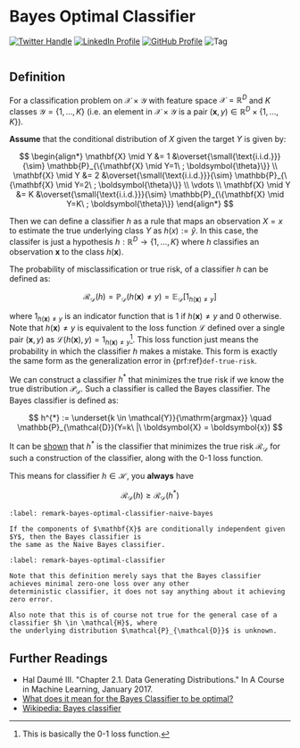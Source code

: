 # Bayes Optimal Classifier

[![Twitter Handle](https://img.shields.io/badge/Twitter-@gaohongnan-blue?style=social&logo=twitter)](https://twitter.com/gaohongnan)
[![LinkedIn Profile](https://img.shields.io/badge/@gaohongnan-blue?style=social&logo=linkedin)](https://linkedin.com/in/gao-hongnan)
[![GitHub Profile](https://img.shields.io/badge/GitHub-gao--hongnan-lightgrey?style=social&logo=github)](https://github.com/gao-hongnan)
![Tag](https://img.shields.io/badge/Tag-Organized_Chaos-orange)

```{contents}
```

## Definition

For a classification problem on $\mathcal X\times\mathcal Y$ with feature space
$\mathcal X = \mathbb R^D$ and $K$ classes $\mathcal Y = \{1,\ldots,K\}$ (i.e.
an element in $\mathcal{X} \times \mathcal{Y}$ is a pair
$(\boldsymbol{x}, y) \in \mathbb{R}^D \times \{1, \ldots, K\}$).

**Assume** that the conditional distribution of $X$ given the target $Y$ is
given by:

$$
\begin{align*}
\mathbf{X} \mid Y &= 1 &\overset{\small{\text{i.i.d.}}}{\sim} \mathbb{P}_{\{\mathbf{X} \mid Y=1\ ; \boldsymbol{\theta}\}} \\
\mathbf{X} \mid Y &= 2 &\overset{\small{\text{i.i.d.}}}{\sim} \mathbb{P}_{\{\mathbf{X} \mid Y=2\ ; \boldsymbol{\theta}\}} \\
\vdots \\
\mathbf{X} \mid Y &= K &\overset{\small{\text{i.i.d.}}}{\sim} \mathbb{P}_{\{\mathbf{X} \mid Y=K\ ; \boldsymbol{\theta}\}}
\end{align*}
$$

Then we can define a classifier $h$ as a rule that maps an observation $X=x$ to
estimate the true underlying class $Y$ as $h(x) := \hat{y}$. In this case, the
classifer is just a hypothesis $h: \mathbb{R}^D \to \{1, \ldots, K\}$ where $h$
classifies an observation $\boldsymbol{x}$ to the class $h(\boldsymbol{x})$.

The probability of misclassification or true risk, of a classifier $h$ can be
defined as:

$$
\mathcal{R}_{\mathcal{D}}(h) = \mathbb{P}_{\mathcal{D}}(h(\mathbf{x}) \neq y) = \mathbb{E}_{\mathcal{D}}[1_{h(\mathbf{x}) \neq y}]
$$

where $1_{h(\mathbf{x}) \neq y}$ is an indicator function that is 1 if
$h(\mathbf{x}) \neq y$ and 0 otherwise. Note that $h(\mathbf{x}) \neq y$ is
equivalent to the loss function $\mathcal{L}$ defined over a single pair
$(\mathbf{x}, y)$ as
$\mathcal{L}(h(\mathbf{x}), y) = 1_{h(\mathbf{x}) \neq y}$[^0-1-loss]. This loss
function just means the probability in which the classifier $h$ makes a mistake.
This form is exactly the same form as the generalization error in
{prf:ref}`def-true-risk`.

We can construct a classifier $h^{*}$ that minimizes the true risk if we know
the true distribution $\mathcal{P}_{\mathcal{D}}$. Such a classifier is called
the Bayes classifier. The Bayes classifier is defined as:

$$
h^{*} := \underset{k \in \mathcal{Y}}{\mathrm{argmax}} \quad \mathbb{P}_{\mathcal{D}}(Y=k\ |\ \boldsymbol{X} = \boldsymbol{x})
$$

It can be [shown](https://en.wikipedia.org/wiki/Bayes_classifier) that $h^{*}$
is the classifier that minimizes the true risk $\mathcal{R}_{\mathcal{D}}$ for
such a construction of the classifier, along with the 0-1 loss function.

This means for classifier $h \in \mathcal{H}$, you **always** have

$$
\mathcal{R}_{\mathcal{D}}(h) \geq \mathcal{R}_{\mathcal{D}}(h^{*})
$$

```{prf:remark} Bayes Optimal Classifier and Naive Bayes
:label: remark-bayes-optimal-classifier-naive-bayes

If the components of $\mathbf{X}$ are conditionally independent given $Y$, then the Bayes classifier is
the same as the Naive Bayes classifier.
```

```{prf:remark} Some remarks
:label: remark-bayes-optimal-classifier

Note that this definition merely says that the Bayes classifier achieves minimal zero-one loss over any other
deterministic classifier, it does not say anything about it achieving zero error.

Also note that this is of course not true for the general case of a classifier $h \in \mathcal{H}$, where
the underlying distribution $\mathcal{P}_{\mathcal{D}}$ is unknown.
```

## Further Readings

-   Hal Daumé III. "Chapter 2.1. Data Generating Distributions." In A Course in
    Machine Learning, January 2017.
-   [What does it mean for the Bayes Classifier to be optimal?](https://stats.stackexchange.com/questions/567299/what-does-it-mean-for-the-bayes-classifier-to-be-optimal)
-   [Wikipedia: Bayes classifier](https://en.wikipedia.org/wiki/Bayes_classifier)

[^0-1-loss]: This is basically the 0-1 loss function.
